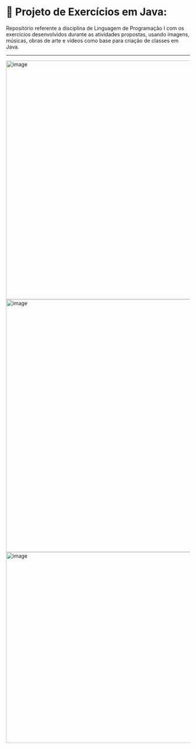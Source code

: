 # 🧠 Projeto de Exercícios em Java:

Repositório referente a disciplina de Linguagem de Programação I com os exercícios desenvolvidos durante as atividades propostas, usando imagens, músicas, obras de arte e vídeos como base para criação de classes em Java.



---




















<img width="1503" height="653" alt="image" src="https://github.com/user-attachments/assets/6b93151f-b34d-46e6-be63-7361c1bb723d" />
<img width="1501" height="691" alt="image" src="https://github.com/user-attachments/assets/7faf8d7c-1950-4f13-a7d2-9b1b65ea1288" />
<img width="1473" height="522" alt="image" src="https://github.com/user-attachments/assets/e4d659d1-57dc-4862-9347-a86c7dde0be4" />






